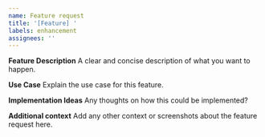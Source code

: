 ```yaml
---
name: Feature request
title: '[Feature] '
labels: enhancement
assignees: ''
---
```


**Feature Description**
A clear and concise description of what you want to happen.

**Use Case**
Explain the use case for this feature.

**Implementation Ideas**
Any thoughts on how this could be implemented?

**Additional context**
Add any other context or screenshots about the feature request here.
